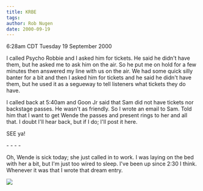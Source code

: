 ```yaml
---
title: KRBE
tags: 
author: Rob Nugen
date: 2000-09-19
---
```


<title>no passes yet</title>
<p class=date>6:28am CDT Tuesday 19 September 2000

<p>I called Psycho Robbie and I asked him for tickets.  He said he
didn't have them, but he asked me to ask him on the air.  So he put me
on hold for a few minutes then answered my line with us on the air.
We had some quick silly banter for a bit and then I asked him for
tickets and he said he didn't have them, but he used it as a segueway
to tell listeners what tickets they do have.

<p>I called back at 5:40am and Goon Jr said that Sam did not have
tickets nor backstage passes.  He wasn't as friendly.  So I wrote an
email to Sam.  Told him that I want to get Wende the passes and
present rings to her and all that.  I doubt I'll hear back, but if I
do; I'll post it here.

<p>SEE ya!

<p>- - - -

<p>Oh, Wende is sick today; she just called in to work.  I was laying
on the bed with her a bit, but I'm just too wired to sleep.  I've been
up since 2:30 I think.  Whenever it was that I wrote that dream entry.

<p><img src='/images/rob/wL-ROB.gif'>

